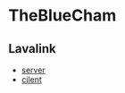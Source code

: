 # TheBlueCham

## Lavalink

- [server](https://github.com/TheBlueCham/lavalink-server.git)
- [cilent](https://github.com/TheBlueCham/lavalink-cli.git)
